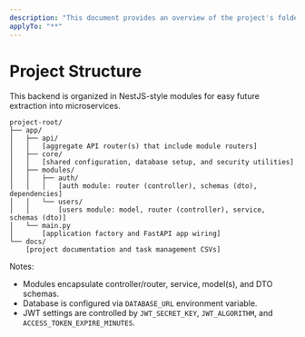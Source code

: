 ```yaml
---
description: "This document provides an overview of the project's folder hierarchy. Individual files are omitted; each folder is described by the types of files it contains."
applyTo: "**"
---
```


# Project Structure

This backend is organized in NestJS-style modules for easy future extraction into microservices.

```text
project-root/
├── app/
│   ├── api/
│   │   [aggregate API router(s) that include module routers]
│   ├── core/
│   │   [shared configuration, database setup, and security utilities]
│   ├── modules/
│   │   ├── auth/
│   │   │   [auth module: router (controller), schemas (dto), dependencies]
│   │   └── users/
│   │       [users module: model, router (controller), service, schemas (dto)]
│   └── main.py
│       [application factory and FastAPI app wiring]
└── docs/
    [project documentation and task management CSVs]
```

Notes:

- Modules encapsulate controller/router, service, model(s), and DTO schemas.
- Database is configured via `DATABASE_URL` environment variable.
- JWT settings are controlled by `JWT_SECRET_KEY`, `JWT_ALGORITHM`, and `ACCESS_TOKEN_EXPIRE_MINUTES`.
